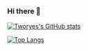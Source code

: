 ### Hi there 👋

<!--
**Tworye01/Tworye01** is a ✨ _special_ ✨ repository because its `README.md` (this file) appears on your GitHub profile.

Here are some ideas to get you started:

- 🔭 I’m currently working on ...
- 🌱 I’m currently learning ...
- 👯 I’m looking to collaborate on ...
- 🤔 I’m looking for help with ...
- 💬 Ask me about ...
- 📫 How to reach me: ...
- 😄 Pronouns: ...
- ⚡ Fun fact: ...
-->
[![Tworyes's GitHub stats](https://github-readme-stats.vercel.app/api?username=Tworye01)](https://github.com/Tworye01/github-readme-stats)


[![Top Langs](https://github-readme-stats.vercel.app/api/top-langs/?username=Tworye01)](https://github.com/Tworye01/github-readme-stats)
